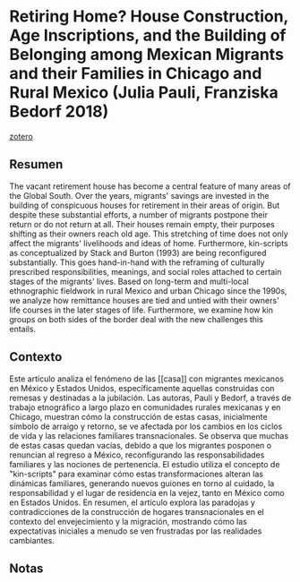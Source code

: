 # Retiring Home? House Construction, Age Inscriptions, and the Building of Belonging among Mexican Migrants and their Families in Chicago and Rural Mexico (Julia Pauli, Franziska Bedorf 2018)
[zotero](zotero://select/items/@pauli&bedorf2018)

## Resumen
The vacant retirement house has become a central feature of many areas of the Global South. Over the years, migrants' savings are invested in the building of conspicuous houses for retirement in their areas of origin. But despite these substantial efforts, a number of migrants postpone their return or do not return at all. Their houses remain empty, their purposes shifting as their owners reach old age. This stretching of time does not only affect the migrants' livelihoods and ideas of home. Furthermore, kin-scripts as conceptualized by Stack and Burton (1993) are being reconfigured substantially. This goes hand-in-hand with the reframing of culturally prescribed responsibilities, meanings, and social roles attached to certain stages of the migrants' lives. Based on long-term and multi-local ethnographic fieldwork in rural Mexico and urban Chicago since the 1990s, we analyze how remittance houses are tied and untied with their owners' life courses in the later stages of life. Furthermore, we examine how kin groups on both sides of the border deal with the new challenges this entails.

## Contexto

Este artículo analiza el fenómeno de las [[casa]] con migrantes mexicanos en México y Estados Unidos, específicamente aquellas construidas con remesas y destinadas a la jubilación. Las autoras, Pauli y Bedorf, a través de trabajo etnográfico a largo plazo en comunidades rurales mexicanas y en Chicago, muestran cómo la construcción de estas casas, inicialmente símbolo de arraigo y retorno, se ve afectada por los cambios en los ciclos de vida y las relaciones familiares transnacionales. Se observa que muchas de estas casas quedan vacías, debido a que los migrantes posponen o renuncian al regreso a México, reconfigurando las responsabilidades familiares y las nociones de pertenencia. El estudio utiliza el concepto de "kin-scripts" para examinar cómo estas transformaciones alteran las dinámicas familiares, generando nuevos guiones en torno al cuidado, la responsabilidad y el lugar de residencia en la vejez, tanto en México como en Estados Unidos. En resumen, el artículo explora las paradojas y contradicciones de la construcción de hogares transnacionales en el contexto del envejecimiento y la migración, mostrando cómo las expectativas iniciales a menudo se ven frustradas por las realidades cambiantes.

## Notas
<!--El libro se estructura en-->

<!--Estructura conceptual:-->
 
<!--Argumentos generales:-->
